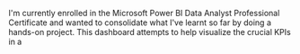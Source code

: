I'm currently enrolled in the Microsoft Power BI Data Analyst Professional Certificate and wanted to consolidate what I've learnt so far by doing a hands-on project. This dashboard attempts to help visualize the crucial KPIs in a 
